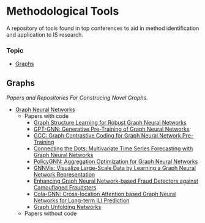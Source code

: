 # Methodological Tools
A repository of tools found in top conferences to aid in method identification and application to IS research.

### Topic
- [Graphs](#Graphs)

## Graphs
*Papers and Repositories For Construcing Novel Graphs.*
- [Graph Neural Networks](https://repository.hkbu.edu.hk/cgi/viewcontent.cgi?article=1000&context=vprd_ja)
  - Papers with code
    - [Graph Structure Learning for Robust Graph Neural Networks](https://github.com/ChandlerBang/Pro-GNN)
    - [GPT-GNN: Generative Pre-Training of Graph Neural Networks](https://github.com/acbull/GPT-GNN)
    - [GCC: Graph Contrastive Coding for Graph Neural Network Pre-Training](https://github.com/THUDM/GCC)
    - [Connecting the Dots: Multivariate Time Series Forecasting with Graph Neural Networks](https://github.com/THUDM/GCC)
    - [PolicyGNN: Aggregation Optimization for Graph Neural Networks](https://github.com/nnzhan/MTGNN)
    - [GNNVis: Visualize Large-Scale Data by Learning a Graph Neural Network Representation](https://github.com/YajunHuang/gnnvis)
    - [Enhancing Graph Neural Network-based Fraud Detectors against Camouflaged Fraudsters](https://github.com/YingtongDou/CARE-GNN)
    - [Cola-GNN: Cross-location Attention based Graph Neural Networks for Long-term ILI Prediction](https://github.com/amy-deng/colagnn)
    - [Graph Unfolding Networks](https://github.com/GUNets/GUNets)
  - Papers without code
  
